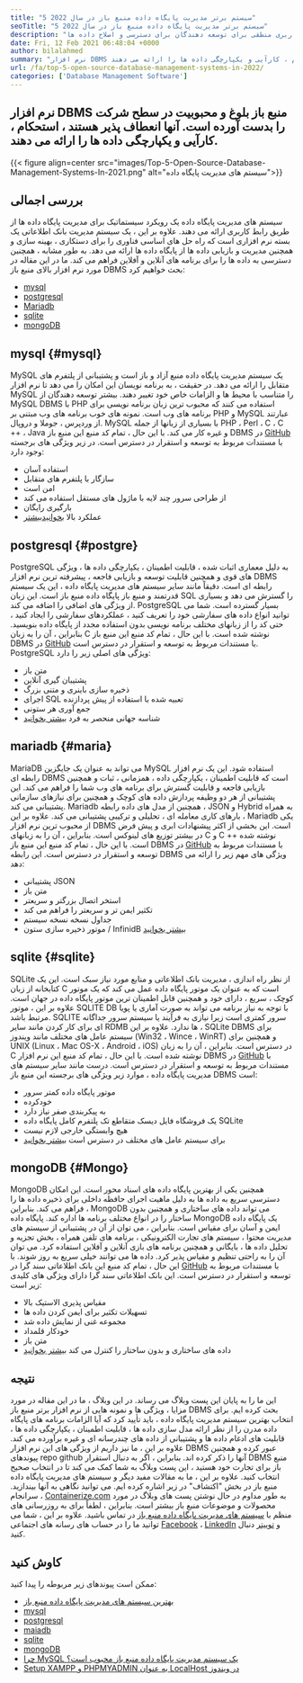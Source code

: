 ```yaml
---
title: "5 سیستم برتر مدیریت پایگاه داده منبع باز در سال 2022" 
seoTitle: "5 سیستم برتر مدیریت پایگاه داده منبع باز در سال 2022" 
description: "سیستم های مدیریت پایگاه داده منبع باز ، ذخیره سازی را مدیریت کرده و دسترسی به داده های ایمن و قوی را فراهم می کنند ، یک رابط کاربری منطقی برای توسعه دهندگان برای دسترسی و اصلاح داده ها." 
date: Fri, 12 Feb 2021 06:48:04 +0000
author: bilalahmed
summary: "نرم افزار DBMS منبع باز بلوغ و محبوبیت در سطح شرکت را بدست آورده است. آنها انعطاف پذیر هستند ، استحکام ، کارآیی و یکپارچگی داده ها را ارائه می دهند." 
url: /fa/top-5-open-source-database-management-systems-in-2022/
categories: ['Database Management Software']
---
```


## نرم افزار DBMS منبع باز بلوغ و محبوبیت در سطح شرکت را بدست آورده است. آنها انعطاف پذیر هستند ، استحکام ، کارآیی و یکپارچگی داده ها را ارائه می دهند.

{{< figure align=center src="images/Top-5-Open-Source-Database-Management-Systems-In-2021.png" alt="سیستم های مدیریت پایگاه داده">}}


## بررسی اجمالی
سیستم های مدیریت پایگاه داده یک رویکرد سیستماتیک برای مدیریت پایگاه داده ها از طریق رابط کاربری ارائه می دهند. علاوه بر این ، یک سیستم مدیریت بانک اطلاعاتی یک بسته نرم افزاری است که راه حل های اساسی فناوری را برای دستکاری ، بهینه سازی و همچنین مدیریت و بازیابی داده ها از پایگاه داده ها ارائه می دهد. به طور مشابه ، همچنین دسترسی به داده ها را برای برنامه های آنلاین و آفلاین فراهم می کند. ما در این مقاله در مورد نرم افزار بالای منبع باز DBMS بحث خواهیم کرد:
  * [mysql][1]
  * [postgresql][2]
  * [Mariadb][3]
  * [sqlite][4]
  * [mongoDB][5]

## mysql   {#mysql}
MySQL یک سیستم مدیریت پایگاه داده منبع آزاد و باز است و پشتیبانی از پلتفرم های متقابل را ارائه می دهد. در حقیقت ، به برنامه نویسان این امکان را می دهد تا نرم افزار MySQL را متناسب با محیط ها و الزامات خاص خود تغییر دهند. بیشتر توسعه دهندگان از MySQL DBMS با PHP استفاده می کنند که محبوب ترین زبان برنامه نویسی برای برنامه های وب است. نمونه های خوب برنامه های وب مبتنی بر PHP و MySQL عبارتند از وردپرس ، جوملا و دروپال. MySQL با بسیاری از زبانها از جمله PHP ، Perl ، C ، C ++ ، Java و غیره کار می کند. با این حال ، تمام کد منبع این منبع باز DBMS در [GitHub][6] با مستندات مربوط به توسعه و استقرار در دسترس است.
در زیر ویژگی های برجسته وجود دارد:
  * استفاده آسان
  * سازگار با پلتفرم های متقابل
  * امن است
  * از طراحی سرور چند لایه با ماژول های مستقل استفاده می کند
  * بارگیری رایگان
  * عملکرد بالا
[بخوانید][7][بیشتر][7]

## postgresql   {#postgre}
PostgreSQL به دلیل معماری اثبات شده ، قابلیت اطمینان ، یکپارچگی داده ها ، ویژگی های قوی و همچنین قابلیت توسعه و بازیابی فاجعه ، پیشرفته ترین نرم افزار DBMS رابطه ای است. دقیقاً مانند سایر سیستم های مدیریت پایگاه داده ، این یک سیستم قدرتمند و منبع باز پایگاه داده منبع باز است. این زبان SQL را گسترش می دهد و بسیاری از ویژگی های اضافی را اضافه می کند. PostgreSQL بسیار گسترده است. شما می توانید انواع داده های سفارشی خود را تعریف کنید ، عملکردهای سفارشی را ایجاد کنید ، حتی کد را از زبانهای مختلف برنامه نویسی بدون استفاده مجدد از پایگاه داده بنویسید. بنابراین ، آن را به زبان C نوشته شده است. با این حال ، تمام کد منبع این منبع باز DBMS در [GitHub][8] با مستندات مربوط به توسعه و استقرار در دسترس است.
PostgreSQL ویژگی های اصلی زیر را دارد:
  * متن باز
  * پشتیبان گیری آنلاین
  * ذخیره سازی باینری و متنی بزرگ
  * اجرای SQL تعبیه شده با استفاده از پیش پردازنده
  * جمع آوری هر ستونی
  * شناسه جهانی منحصر به فرد
[بیشتر بخوانید][9]

## mariadb   {#maria}
MariaDB می تواند به عنوان یک جایگزین MySQL استفاده شود. این یک نرم افزار رابطه ای DBMS است که قابلیت اطمینان ، یکپارچگی داده ، همزمانی ، ثبات و همچنین بازیابی فاجعه و قابلیت گسترش برای برنامه های وب شما را فراهم می کند. این پشتیبانی از هر دو وظیفه پردازش داده های کوچک و همچنین برای نیازهای سازمانی پشتیبانی می کند. Mariadb همچنین از مدل های داده رابطه ، JSON و Hybrid به همراه بارهای کاری معامله ای ، تحلیلی و ترکیبی پشتیبانی می کند. علاوه بر این ، Mariadb یکی از محبوب ترین نرم افزار DBMS است. این بخشی از اکثر پیشنهادات ابری و پیش فرض در بیشتر توزیع های لینوکس است. بنابراین ، آن را به زبانهای C و C ++ نوشته شده است. با این حال ، تمام کد منبع این منبع باز DBMS در [GitHub][10] با مستندات مربوط به توسعه و استقرار در دسترس است.
این رابطه DBMS ویژگی های مهم زیر را ارائه می دهد:
  * پشتیبانی JSON
  * متن باز
  * استخر اتصال بزرگتر و سریعتر
  * تکثیر ایمن تر و سریعتر را فراهم می کند
  * جداول نسخه نسخه سیستم
  * موتور ذخیره سازی ستون / InfinidB
[بیشتر بخوانید][11]

## sqlite   {#sqlite}
SQLite از نظر راه اندازی ، مدیریت بانک اطلاعاتی و منابع مورد نیاز سبک است. این یک کتابخانه از زبان C است که به عنوان یک موتور پایگاه داده عمل می کند که یک موتور کوچک ، سریع ، دارای خود و همچنین قابل اطمینان ترین موتور پایگاه داده در جهان است. علاوه بر این ، موتور SQLITE DB با توجه به نیاز برنامه می تواند به صورت آماری یا پویا مرتبط باشد. SQLITE سرور کمتری است زیرا نیازی به فرآیند یا سیستم سرور جداگانه ای برای کار کردن مانند سایر RDMB ها ندارد. علاوه بر این ، SQLite DBMS برای سیستم عامل های مختلف مانند ویندوز (Win32 ، Wince ، WinRT) و همچنین برای UNIX (Linux ، Mac OS-X ، Android ، iOS) در دسترس است. بنابراین ، آن را به زبان C نوشته شده است. با این حال ، تمام کد منبع این نرم افزار DBMS در [GitHub][12] با مستندات مربوط به توسعه و استقرار در دسترس است.
درست مانند سایر سیستم های مدیریت پایگاه داده ، موارد زیر ویژگی های برجسته این منبع باز DBMS است:
  * موتور پایگاه داده کمتر سرور
  * خودکرده
  * به پیکربندی صفر نیاز دارد
  * یک فروشگاه فایل دیسک متقاطع تک پلتفرم کامل پایگاه داده SQLite
  * هیچ وابستگی خارجی لازم نیست
  * برای سیستم عامل های مختلف در دسترس است
[بیشتر بخوانید][13]

## mongoDB   {#Mongo}
MongoDB همچنین یکی از بهترین پایگاه داده های اسناد محور است. این امکان دسترسی سریع به داده ها به دلیل ماهیت اجرای حافظه داخلی برای ذخیره داده ها را فراهم می کند. بنابراین ، MongoDB می تواند داده های ساختاری و همچنین بدون ساختار را در انواع مختلف برنامه ها اداره کند. پایگاه داده MongoDB یک پایگاه داده ایمن و آسان برای مقیاس است. بنابراین ، می توان از آن در پشتیبانی از سیستم های مدیریت محتوا ، سیستم های تجارت الکترونیکی ، برنامه های تلفن همراه ، بخش تجزیه و تحلیل داده ها ، بایگانی و همچنین برنامه های بازی آنلاین و آفلاین استفاده کرد. می توان آن را به راحتی تنظیم و مقیاس پذیر کرد. داده ها می توانند خیلی سریع به روز شوند. با این حال ، تمام کد منبع این بانک اطلاعاتی سند گرا در [GitHub][14] با مستندات مربوط به توسعه و استقرار در دسترس است.
این بانک اطلاعاتی سند گرا دارای ویژگی های کلیدی زیر است:
  * مقیاس پذیری الاستیک بالا
  * تسهیلات تکثیر برای ایمن کردن داده ها
  * مجموعه غنی از نمایش داده شد
  * خودکار قلمداد
  * متن باز
  * داده های ساختاری و بدون ساختار را کنترل می کند
[بیشتر بخوانید][15]

## نتیجه
این ما را به پایان این پست وبلاگ می رساند. در این وبلاگ ، ما در این مقاله در مورد مزایا ، ویژگی ها و نمونه هایی از نرم افزار برتر منبع باز DBMS بحث کرده ایم. برای انتخاب بهترین سیستم مدیریت پایگاه داده ، باید تأیید کرد که آیا الزامات برنامه های پایگاه داده مدرن را از نظر ارائه مدل سازی داده ها ، قابلیت اطمینان ، یکپارچگی داده ها ، قابلیت های ادغام داده ها و پشتیبانی از داده های چندرسانه ای و غیره برآورده می کند. علاوه بر این ، ما نیز داریم از ویژگی های این نرم افزار DBMS عبور کرده و همچنین پیوندهای repo github آنها را ذکر کرده اند. بنابراین ، اگر به دنبال استقرار DBMS منبع باز برای تجارت خود هستید ، این پست وبلاگ به شما کمک می کند تا در انتخاب صحیح انتخاب کنید. علاوه بر این ، ما به مقالات مفید دیگر و سیستم های مدیریت پایگاه داده منبع باز در بخش "اکتشاف" در زیر اشاره کرده ایم. می توانید نگاهی به آنها بیندازید.
سرانجام ، [Containerize.com][16] به طور مداوم در حال نوشتن پست های وبلاگ در مورد محصولات و موضوعات منبع باز بیشتر است. بنابراین ، لطفاً برای به روزرسانی های منظم با [][17][سیستم های مدیریت پایگاه داده منبع باز][18] در تماس باشید. علاوه بر این ، شما می توانید ما را در حساب های رسانه های اجتماعی [Facebook][19] ، [LinkedIn][20] و [توییتر][21] دنبال کنید.

## کاوش کنید
ممکن است پیوندهای زیر مربوطه را پیدا کنید:
  * [بهترین سیستم های مدیریت پایگاه داده منبع باز][18]
  * [mysql][7]
  * [postgresql][9]
  * [maiadb][11]
  * [sqlite][13]
  * [mongoDB][15]
  * [چرا MySQL یک سیستم مدیریت پایگاه داده منبع باز محبوب است؟][22]
  * [Setup XAMPP و PHPMYADMIN به عنوان LocalHost در ویندوز][23]

  
[1]: #mysql
[2]: #postgre
[3]: #maria
[4]: #sqlite
[5]: #mongo
[6]: https://github.com/mysql/mysql-server
[7]: https://products.containerize.com/database-management-system/mysql
[8]: https://github.com/postgres/postgres
[9]: https://products.containerize.com/database-management-system/postgresql
[10]: https://github.com/MariaDB/server
[11]: https://products.containerize.com/database-management-system/mariadb
[12]: https://github.com/sqlite/sqlite
[13]: https://products.containerize.com/database-management-system/sqlite
[14]: https://github.com/mongodb/mongo
[15]: https://products.containerize.com/database-management-system/mongodb
[16]: https://www.containerize.com/
[17]: https://products.containerize.com/discussion-forum/
[18]: https://products.containerize.com/database-management-system
[19]: https://web.facebook.com/containerize
[20]: https://www.linkedin.com/company/containerize/
[21]: https://twitter.com/containerize_co
[22]: https://blog.containerize.com/2021/02/18/why-mysql-is-a-popular-open-source-database-management-system/
[23]: https://blog.containerize.com/database-management-software/how-to-setup-xampp-and-phpmyadmin-as-localhost-on-windows/
